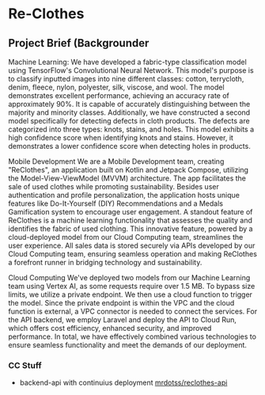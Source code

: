 # Re-Clothes

<h2> Project Brief (Backgrounder </h2>
<p>
Machine Learning:
We have developed a fabric-type classification model using TensorFlow's Convolutional Neural Network. This model's purpose is to classify inputted images into nine different classes: cotton, terrycloth, denim, fleece, nylon, polyester, silk, viscose, and wool. The model demonstrates excellent performance, achieving an accuracy rate of approximately 90%. It is capable of accurately distinguishing between the majority and minority classes.
Additionally, we have constructed a second model specifically for detecting defects in cloth products. The defects are categorized into three types: knots, stains, and holes. This model exhibits a high confidence score when identifying knots and stains. However, it demonstrates a lower confidence score when detecting holes in products.
</p>
  
<p>Mobile Development
We are a Mobile Development team, creating "ReClothes", an application built on Kotlin and Jetpack Compose, utilizing the Model-View-ViewModel (MVVM) architecture. The app facilitates the sale of used clothes while promoting sustainability. Besides user authentication and profile personalization, the application hosts unique features like Do-It-Yourself (DIY) Recommendations and a Medals Gamification system to encourage user engagement.
A standout feature of ReClothes is a machine learning functionality that assesses the quality and identifies the fabric of used clothing. This innovative feature, powered by a cloud-deployed model from our Cloud Computing team, streamlines the user experience. All sales data is stored securely via APIs developed by our Cloud Computing team, ensuring seamless operation and making ReClothes a forefront runner in bridging technology and sustainability.
<p>Cloud Computing
We've deployed two models from our Machine Learning team using Vertex AI, as some requests require over 1.5 MB. To bypass size limits, we utilize a private endpoint. We then use a cloud function to trigger the model. Since the private endpoint is within the VPC and the cloud function is external, a VPC connector is needed to connect the services.
For the API backend, we employ Laravel and deploy the API to Cloud Run, which offers cost efficiency, enhanced security, and improved performance. In total, we have effectively combined various technologies to ensure seamless functionality and meet the demands of our deployment.</p>

</p>

### CC Stuff
* backend-api with continuius deployment [mrdotss/reclothes-api](https://github.com/mrdotss/reclothes-api)
